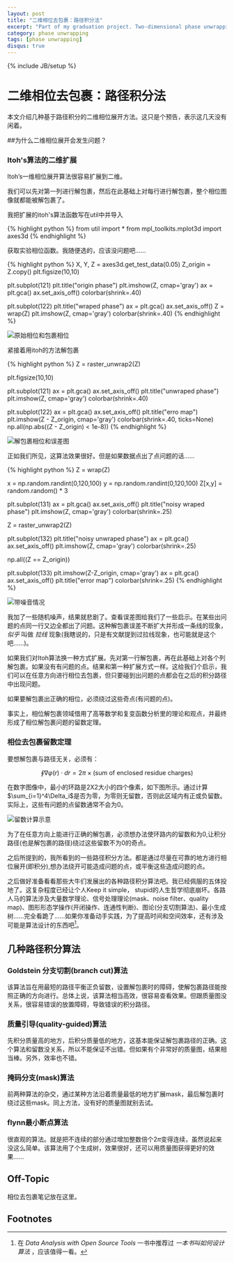 ```yaml
---
layout: post
title: "二维相位去包裹：路径积分法"
excerpt: "Part of my graduation project. Two-dimensional phase unwrapping"
category: phase unwrapping
tags: [phase unwrapping]
disqus: true
---
```

{% include JB/setup %}

# 二维相位去包裹：路径积分法

本文介绍几种基于路径积分的二维相位展开方法。这只是个预告，表示这几天没有闲着。

##为什么二维相位展开会发生问题？

### Itoh's算法的二维扩展

Itoh’s一维相位展开算法很容易扩展到二维。

我们可以先对第一列进行解包裹，然后在此基础上对每行进行解包裹，整个相位图像就都能被解包裹了。

我把扩展的itoh's算法函数写在util中并导入

{% highlight python %}
from util import *
from mpl_toolkits.mplot3d import axes3d
{% endhighlight %}

获取实验相位函数。我随便选的，应该没问题吧……

{% highlight python %}
X, Y, Z = axes3d.get_test_data(0.05)
Z_origin = Z.copy()
plt.figsize(10,10)

plt.subplot(121)
plt.title("origin phase")
plt.imshow(Z, cmap='gray')
ax = plt.gca()
ax.set_axis_off()
colorbar(shrink=.40)

plt.subplot(122)
plt.title("wraped phase")
ax = plt.gca()
ax.set_axis_off()
Z = wrap(Z)
plt.imshow(Z, cmap='gray')
colorbar(shrink=.40)
{% endhighlight %}

![原始相位和包裹相位](http://raw.github.com/reverland/phase-unwrapping-notes/master/image/2-d-itoh.jpg)

紧接着用itoh的方法解包裹

{% highlight python %}
Z = raster_unwrap2(Z)

plt.figsize(10,10)

plt.subplot(121)
ax = plt.gca()
ax.set_axis_off()
plt.title("unwraped phase")
plt.imshow(Z, cmap='gray')
colorbar(shrink=.40)

plt.subplot(122)
ax = plt.gca()
ax.set_axis_off()
plt.title("erro map")
plt.imshow(Z - Z_origin, cmap='gray')
colorbar(shrink=.40, ticks=None)
np.all(np.abs((Z - Z_origin) < 1e-8))
{% endhighlight %}

![解包裹相位和误差图](http://raw.github.com/reverland/phase-unwrapping-notes/master/image/raster-unwrap.jpg)

正如我们所见，这算法效果很好。但是如果数据点出了点问题的话……

{% highlight python %}
Z = wrap(Z)

x = np.random.randint(0,120,100)
y = np.random.randint(0,120,100)
Z[x,y] = random.random() * 3

plt.subplot(131)
ax = plt.gca()
ax.set_axis_off()
plt.title("noisy wraped phase")
plt.imshow(Z, cmap='gray')
colorbar(shrink=.25)

Z = raster_unwrap2(Z)

plt.subplot(132)
plt.title("noisy unwraped phase")
ax = plt.gca()
ax.set_axis_off()
plt.imshow(Z, cmap='gray')
colorbar(shrink=.25)

np.all((Z == Z_origin))

plt.subplot(133)
plt.imshow(Z-Z_origin, cmap='gray')
ax = plt.gca()
ax.set_axis_off()
plt.title("error map")
colorbar(shrink=.25)
{% endhighlight %}

![带噪音情况](http://raw.github.com/reverland/phase-unwrapping-notes/master/image/raster-unwrap-noise.jpg)

我加了一些随机噪声，结果就悲剧了。查看误差图给我们了一些启示。在某些出问题的点同一行又边全都出了问题。这种解包裹误差不断扩大并形成一条线的现象，*似乎* 叫做 _拉线_ 现象(我瞎说的，只是有文献提到过拉线现象，也可能就是这个吧……)。

如果我们对Itoh算法换一种方式扩展。先对第一行解包裹，再在此基础上对各个列解包裹。如果没有有问题的点。结果和第一种扩展方式一样。这给我们个启示，我们可以在任意方向进行相位去包裹，但只要碰到出问题的点都会在之后的积分路径中出现问题。

如果要解包裹出正确的相位，必须绕过这些奇点(有问题的点)。

事实上，相位解包裹领域借用了高等数学和复变函数分析里的理论和观点，并最终形成了相位解包裹问题的留数定理。

### 相位去包裹留数定理

要想解包裹与路径无关，必须有：

$$\oint \nabla \varphi(r) \cdot dr = 2\pi \times \text{(sum of enclosed residue charges)}$$

在数字图像中，最小的环路是2X2大小的四个像素，如下图所示。通过计算$\sum_{i=1}^4\Delta_i$是否为零，为零则无留数，否则此区域内有正或负留数。实际上，这些有问题的点留数通常不会为0。

![留数计算示意](http://raw.github.com/reverland/phase-unwrapping-notes/master/image/residue.png)

为了在任意方向上能进行正确的解包裹，必须想办法使环路内的留数和为0,让积分路径(也是解包裹的路径)绕过这些留数不为0的奇点。

之后所提到的，我所看到的一些路径积分方法。都是通过尽量在可靠的地方进行相位展开(即积分),想办法绕开可能造成问题的点，或平衡这些造成问题的点。

之后做好准备看看那些大牛们发展出的各种路径积分算法吧。我已经佩服的五体投地了。这复杂程度已经让个人Keep it simple， stupid的人生哲学彻底崩坏。各路人马的算法涉及大量数学理论、信号处理理论(mask、noise filter、quality map)、图形形态学操作(开闭操作、连通性判断)、图论(分支切割算法)、最小生成树……完全看跪了……如果你准备动手实践，为了提高时间和空间效率，还有涉及可能是算法设计的东西吧[^1]。

## 几种路径积分算法

### Goldstein 分支切割(branch cut)算法

该算法旨在用最短的路径平衡正负留数，设置解包裹时的障碍，使解包裹路径能按照正确的方向进行。总体上说，该算法相当高效，很容易查看效果。但跟质量图没关系，很容易错误的放置障碍，导致错误的积分路径。

### 质量引导(quality-guided)算法

先积分质量高的地方，后积分质量低的地方，这基本能保证解包裹路径的正确。这个算法和留数没关系，所以不能保证不出错。但如果有个非常好的质量图，结果相当棒。另外，效率也不错。

### 掩码分支(mask)算法

前两种算法的杂交，通过某种方法沿着质量最低的地方扩展mask，最后解包裹时绕过这些mask。同上方法，没有好的质量图就别去试。

### flynn最小断点算法

很直观的算法。就是把不连续的部分通过增加整数倍个$2\pi$变得连续，虽然说起来没这么简单。该算法用了个生成树，效果很好，还可以用质量图获得更好的效果……

## Off-Topic

相位去包裹笔记放在这里。

## Footnotes

[^1]:在 _Data Analysis with Open Source Tools_ 一书中推荐过 _一本书叫如何设计算法_ ，应该值得一看。
